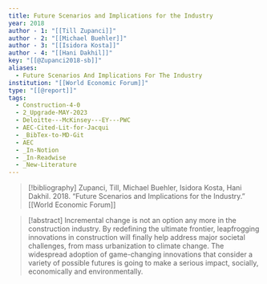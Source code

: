 ```yaml
---
title: Future Scenarios and Implications for the Industry
year: 2018
author - 1: "[[Till Zupanci]]"
author - 2: "[[Michael Buehler]]"
author - 3: "[[Isidora Kosta]]"
author - 4: "[[Hani Dakhil]]"
key: "[[@Zupanci2018-sb]]"
aliases:
  - Future Scenarios And Implications For The Industry
institution: "[[World Economic Forum]]"
type: "[[@report]]"
tags:
  - Construction-4-0
  - 2_Upgrade-MAY-2023
  - Deloitte---McKinsey---EY---PWC
  - AEC-Cited-Lit-for-Jacqui
  - _BibTex-to-MD-Git
  - AEC
  - _In-Notion
  - _In-Readwise
  - _New-Literature
---
```


> [!bibliography]
> Zupanci, Till, Michael Buehler, Isidora Kosta, Hani Dakhil. 2018. “Future Scenarios and Implications for the Industry.” [[World Economic Forum]]

> [!abstract]
> Incremental change is not an option any more in the construction industry. By redefining the ultimate frontier, leapfrogging innovations in construction will finally help address major societal challenges, from mass urbanization to climate change. The widespread adoption of game-changing innovations that consider a variety of possible futures is going to make a serious impact, socially, economically and environmentally.
